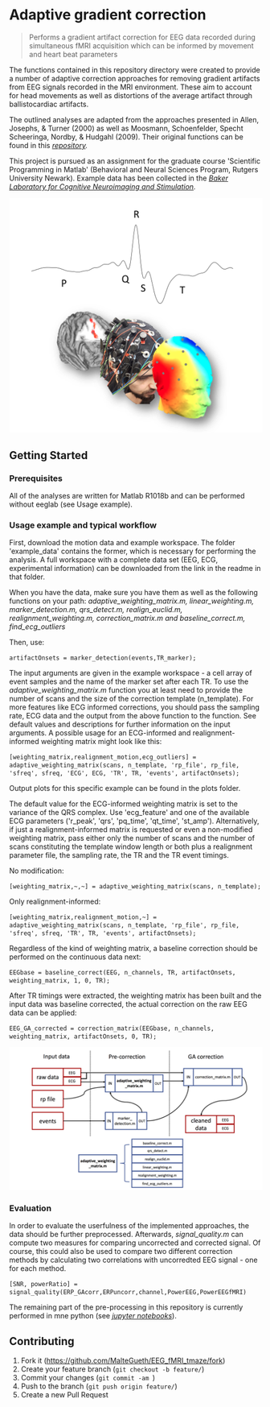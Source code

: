 # Adaptive gradient correction
> Performs a gradient artifact correction for EEG data recorded during simultaneous fMRI acquisition which can be informed by movement and heart beat parameters

The functions contained in this repository directory were created to provide a number of adaptive correction approaches
for removing gradient artifacts from EEG signals recorded in the MRI environment. These aim to account
for head movements as well as distortions of the average artifact through ballistocardiac artifacts.

The outlined analyses are adapted from the approaches presented in Allen, Josephs, & Turner (2000) as well as 
Moosmann, Schoenfelder, Specht Scheeringa, Nordby, & Hudgahl (2009). Their original functions can be found in
this _[repository][bergen_toolbox]._

This project is pursued as an assignment for the graduate course 'Scientific Programming in Matlab' (Behavioral
and Neural Sciences Program, Rutgers University Newark). Example data has been collected in the _[Baker Laboratory
for Cognitive Neuroimaging and Stimulation][lap_page]._

![](logo.png)


## Getting Started

### Prerequisites

All of the analyses are written for Matlab R1018b and can be performed without eeglab (see Usage example). 

### Usage example and typical workflow

First, download the motion data and example workspace. The folder 'example_data' contains the former, which is necessary for performing the analysis. A full workspace with a complete data set (EEG, ECG, experimental information) can be downloaded from the link in the readme in that folder.

When you have the data, make sure you have them as well as the following functions on your path: _adaptive_weighting_matrix.m, linear_weighting.m, marker_detection.m, qrs_detect.m, realign_euclid.m, realignment_weighting.m, correction_matrix.m and baseline_correct.m, find_ecg_outliers_

Then, use:

```
artifactOnsets = marker_detection(events,TR_marker);
```

The input arguments are given in the example workspace - a cell array of event samples and the name of the marker set after each TR. To use the _adaptive_weighting_matrix.m_ function you at least need to provide the number of scans and the size of the correction template (n_template). For more features like ECG informed corrections, you should pass the sampling rate, ECG data and the output from the above function to the function. See default values and descriptions for further information on the input arguments. A possible usage for an ECG-informed and realignment-informed weighting matrix might look like this:

```
[weighting_matrix,realignment_motion,ecg_outliers] = adaptive_weighting_matrix(scans, n_template, 'rp_file', rp_file, 'sfreq', sfreq, 'ECG', ECG, 'TR', TR, 'events', artifactOnsets);
```
Output plots for this specific example can be found in the plots folder.

The default value for the ECG-informed weighting matrix is set to the variance of the QRS complex. Use 'ecg_feature' and one of the available ECG parameters ('r_peak', 'qrs', 'pq_time', 'qt_time', 'st_amp').
Alternatively, if just a realignment-informed matrix is requested or even a non-modified weighting matrix, pass either only the number of scans and the number of scans constituting the template window length or both plus a realignment parameter file, the sampling rate, the TR and the TR event timings.

No modification:

```
[weighting_matrix,~,~] = adaptive_weighting_matrix(scans, n_template);
```

Only realignment-informed:

```
[weighting_matrix,realignment_motion,~] = adaptive_weighting_matrix(scans, n_template, 'rp_file', rp_file, 'sfreq', sfreq, 'TR', TR, 'events', artifactOnsets);
```

Regardless of the kind of weighting matrix, a baseline correction should be performed on the continuous data next:

```
EEGbase = baseline_correct(EEG, n_channels, TR, artifactOnsets, weighting_matrix, 1, 0, TR);
```

After TR timings were extracted, the weighting matrix has been built and the input data was baseline corrected, the actual correction on the raw EEG data can be applied:

```
EEG_GA_corrected = correction_matrix(EEGbase, n_channels, weighting_matrix, artifactOnsets, 0, TR);
```

![](workflow.png)

### Evaluation

In order to evaluate the userfulness of the implemented approaches, the data should be further preprocessed. Afterwards, _signal_quality.m_ can compute two measures for comparing uncorrected and corrected signal. Of course, this could also be used to compare two different correction methods by calculating two correlations with uncorredted EEG signal - one for each method.

```
[SNR, powerRatio] = signal_quality(ERP_GAcorr,ERPuncorr,channel,PowerEEG,PowerEEGfMRI)
```

The remaining part of the pre-processing in this repository is currently performed in mne python (see _[jupyter notebooks][jp]_).

## Contributing

1. Fork it (<https://github.com/MalteGueth/EEG_fMRI_tmaze/fork>)
2. Create your feature branch (`git checkout -b feature/`)
3. Commit your changes (`git commit -am `)
4. Push to the branch (`git push origin feature/`)
5. Create a new Pull Request

<!-- Markdown -->
[bergen_toolbox]: https://github.com/jnvandermeer/BergenToolboxModified
[lap_page]: http://neurostimlab.com
[jp]: https://github.com/MalteGueth/EEG_fMRI_tmaze/tree/master/preprocessing
